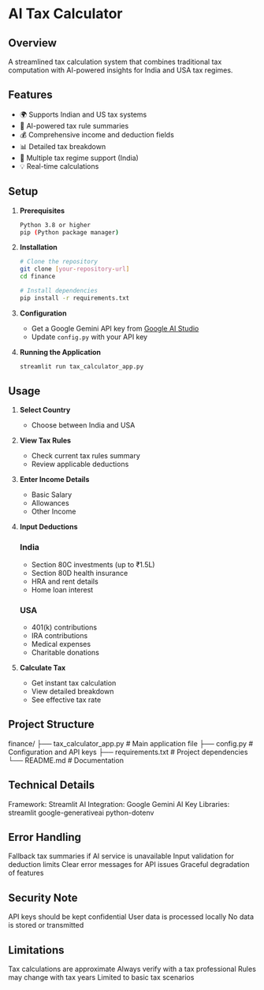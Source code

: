 # AI Tax Calculator

## Overview
A streamlined tax calculation system that combines traditional tax computation with AI-powered insights for India and USA tax regimes.

## Features
- 🌍 Supports Indian and US tax systems
- 🤖 AI-powered tax rule summaries
- 💰 Comprehensive income and deduction fields
- 📊 Detailed tax breakdown
- 🔄 Multiple tax regime support (India)
- 💡 Real-time calculations

## Setup

1. **Prerequisites**
   ```bash
   Python 3.8 or higher
   pip (Python package manager)
   ```

2. **Installation**
   ```bash
   # Clone the repository
   git clone [your-repository-url]
   cd finance

   # Install dependencies
   pip install -r requirements.txt
   ```

3. **Configuration**
   - Get a Google Gemini API key from [Google AI Studio](https://makersuite.google.com/app/apikey)
   - Update `config.py` with your API key

4. **Running the Application**
   ```bash
   streamlit run tax_calculator_app.py
   ```

## Usage

1. **Select Country**
   - Choose between India and USA

2. **View Tax Rules**
   - Check current tax rules summary
   - Review applicable deductions

3. **Enter Income Details**
   - Basic Salary
   - Allowances
   - Other Income

4. **Input Deductions**
   ### India
   - Section 80C investments (up to ₹1.5L)
   - Section 80D health insurance
   - HRA and rent details
   - Home loan interest

   ### USA
   - 401(k) contributions
   - IRA contributions
   - Medical expenses
   - Charitable donations

5. **Calculate Tax**
   - Get instant tax calculation
   - View detailed breakdown
   - See effective tax rate

## Project Structure

finance/
├── tax_calculator_app.py   # Main application file
├── config.py              # Configuration and API keys
├── requirements.txt       # Project dependencies
└── README.md             # Documentation

## Technical Details

Framework: Streamlit
AI Integration: Google Gemini AI
Key Libraries:
streamlit
google-generativeai
python-dotenv

## Error Handling


Fallback tax summaries if AI service is unavailable
Input validation for deduction limits
Clear error messages for API issues
Graceful degradation of features


## Security Note


API keys should be kept confidential
User data is processed locally
No data is stored or transmitted
##  Limitations


Tax calculations are approximate
Always verify with a tax professional
Rules may change with tax years
Limited to basic tax scenarios
